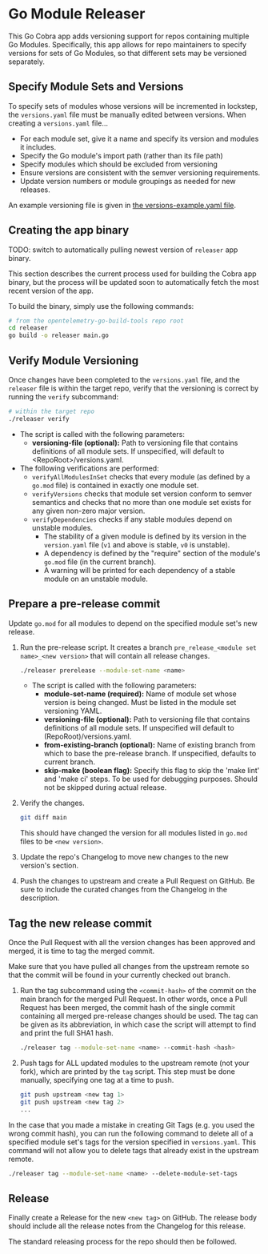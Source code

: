 # Go Module Releaser

This Go Cobra app adds versioning support for repos containing multiple Go Modules.
Specifically, this app allows for repo maintainers to specify versions
for sets of Go Modules, so that different sets may be versioned separately.

## Specify Module Sets and Versions

To specify sets of modules whose versions will be incremented in lockstep, the
`versions.yaml` file must be manually edited between versions. When creating a
`versions.yaml` file...

* For each module set, give it a name and specify its version and modules it includes.
* Specify the Go module's import path (rather than its file path)
* Specify modules which should be excluded from versioning
* Ensure versions are consistent with the semver versioning requirements.
* Update version numbers or module groupings as needed for new releases.

An example versioning file is given in [the versions-example.yaml file](./docs/versions-example.yaml).

## Creating the app binary

TODO: switch to automatically pulling newest version of `releaser` app binary.

This section describes the current process used for building the Cobra app binary,
but the process will be updated soon to automatically fetch the most recent version
of the app.

To build the binary, simply use the following commands:

```sh
# from the opentelemetry-go-build-tools repo root
cd releaser
go build -o releaser main.go
```

## Verify Module Versioning

Once changes have been completed to the `versions.yaml` file, and the `releaser` file
is within the target repo, verify that the versioning is correct by running the `verify` subcommand:

```sh
# within the target repo
./releaser verify
```

* The script is called with the following parameters:
  * **versioning-file (optional):** Path to versioning file that contains definitions of all module sets.
  If unspecified, will default to \<RepoRoot\>/versions.yaml.
* The following verifications are performed:
  * `verifyAllModulesInSet` checks that every module (as defined by a `go.mod` file) is contained in exactly
      one module set.
  * `verifyVersions` checks that module set version conform to semver semantics and checks that no more than
      one module set exists for any given non-zero major version.
  * `verifyDependencies` checks if any stable modules depend on unstable modules.
    * The stability of a given module is defined by its version in the `version.yaml` file (`v1` and above
    is stable, `v0` is unstable).
    * A dependency is defined by the "require" section of the module's `go.mod` file (in the current branch).
    * A warning will be printed for each dependency of a stable module on an unstable module.

## Prepare a pre-release commit

Update `go.mod` for all modules to depend on the specified module set's new release.

1. Run the pre-release script. It creates a branch `pre_release_<module set name>_<new version>` that will contain
   all release changes.

    ```sh
    ./releaser prerelease --module-set-name <name>
    ```

    * The script is called with the following parameters:
        * **module-set-name (required):** Name of module set whose version is being changed.
          Must be listed in the module set versioning YAML.
        * **versioning-file (optional):** Path to versioning file that contains definitions of all module sets.
          If unspecified will default to (RepoRoot)/versions.yaml.
        * **from-existing-branch (optional):** Name of existing branch from which to base the pre-release branch.
          If unspecified, defaults to current branch.
        * **skip-make (boolean flag):** Specify this flag to skip the 'make lint' and 'make ci' steps.
          To be used for debugging purposes. Should not be skipped during actual release.

2. Verify the changes.

    ```sh
    git diff main
    ```

   This should have changed the version for all modules listed in `go.mod` files to be `<new version>`.

3. Update the repo's Changelog to move new changes to the new version's section.

4. Push the changes to upstream and create a Pull Request on GitHub.
   Be sure to include the curated changes from the Changelog in the description.

## Tag the new release commit

Once the Pull Request with all the version changes has been approved and merged, it is time to tag the merged commit.

Make sure that you have pulled all changes from the upstream remote so that the commit will be found
in your currently checked out branch.

1. Run the tag subcommand using the `<commit-hash>` of the commit on the main branch for the merged Pull Request.
In other words, once a Pull Request has been merged, the commit hash of the single commit containing all
   merged pre-release changes should be used.
The tag can be given as its abbreviation, in which case the script will attempt to find and print the full SHA1 hash.

    ```sh
    ./releaser tag --module-set-name <name> --commit-hash <hash>
    ```

2. Push tags for ALL updated modules to the upstream remote (not your fork), which are printed by the `tag` script.
This step must be done manually, specifying one tag at a time to push.

    ```sh
    git push upstream <new tag 1>
    git push upstream <new tag 2>
    ...
    ```

In the case that you made a mistake in creating Git Tags (e.g. you used the wrong commit hash),
you can run the following command to delete all of a specified module set's tags for the
version specified in `versions.yaml`.
This command will not allow you to delete tags that already exist in the upstream remote.

```sh
./releaser tag --module-set-name <name> --delete-module-set-tags
```

## Release

Finally create a Release for the new `<new tag>` on GitHub.
The release body should include all the release notes from the Changelog for this release.

The standard releasing process for the repo should then be followed.
